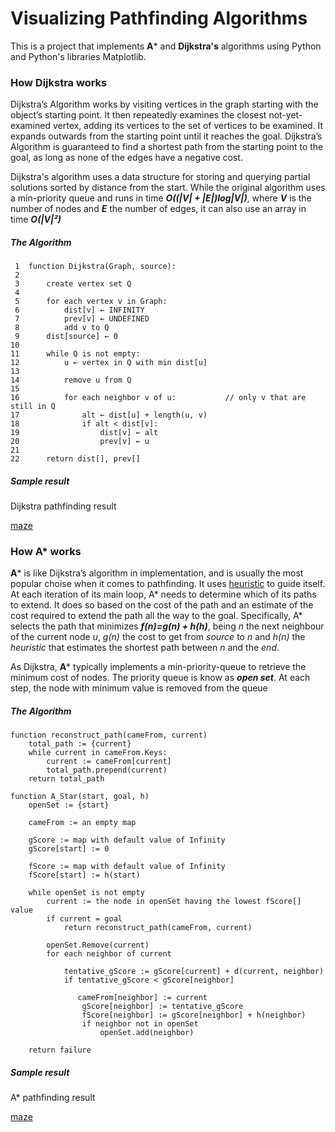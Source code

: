 # Visualizing Pathfinding Algorithms

This is a project that implements **A*** and **Dijkstra's** algorithms using Python and Python's libraries Matplotlib.

### How Dijkstra works

Dijkstra’s Algorithm works by visiting vertices in the graph starting with the object’s starting point. It then repeatedly examines the closest not-yet-examined vertex, adding its vertices to the set of vertices to be examined. It expands outwards from the starting point until it reaches the goal. Dijkstra’s Algorithm is guaranteed to find a shortest path from the starting point to the goal, as long as none of the edges have a negative cost.
 
Dijkstra's algorithm uses a data structure for storing and querying partial solutions sorted by distance from the start. While the original algorithm uses a min-priority queue and runs in time ***O((|V| + |E|)log|V|)***, where ***V*** is the number of nodes and ***E*** the number of edges, it can also use an array in time ***O(|V|²)***

##### The Algorithm

```
 1  function Dijkstra(Graph, source):
 2
 3      create vertex set Q
 4
 5      for each vertex v in Graph:            
 6          dist[v] ← INFINITY                 
 7          prev[v] ← UNDEFINED                
 8          add v to Q                     
 9      dist[source] ← 0                       
10     
11      while Q is not empty:
12          u ← vertex in Q with min dist[u]   
13                                             
14          remove u from Q
15         
16          for each neighbor v of u:           // only v that are still in Q
17              alt ← dist[u] + length(u, v)
18              if alt < dist[v]:              
19                  dist[v] ← alt
20                  prev[v] ← u
21
22      return dist[], prev[]
```

##### Sample result

Dijkstra pathfinding result

[maze](images/pathfinder_2.png)

### How A* works

**A*** is like Dijkstra’s algorithm in implementation, and is usually the most popular choise when it comes to pathfinding. It uses [heuristic](http://theory.stanford.edu/~amitp/GameProgramming/Heuristics.html) to guide itself. At each iteration of its main loop, A* needs to determine which of its paths to extend. It does so based on the cost of the path and an estimate of the cost required to extend the path all the way to the goal. Specifically, A* selects the path that minimizes ***f(n)=g(n) + h(h)***, being *n* the next neighbour of the current node *u*, *g(n)* the cost to get from *source* to *n* and *h(n)* the *heuristic* that estimates the shortest path between *n* and the *end*.

As Dijkstra, **A*** typically implements a min-priority-queue to retrieve the minimum cost of nodes. The priority queue is know as ***open set***. At each step, the node with minimum value is removed from the queue

##### The Algorithm

```
function reconstruct_path(cameFrom, current)
    total_path := {current}
    while current in cameFrom.Keys:
        current := cameFrom[current]
        total_path.prepend(current)
    return total_path

function A_Star(start, goal, h)
    openSet := {start}
    
    cameFrom := an empty map
    
    gScore := map with default value of Infinity
    gScore[start] := 0

    fScore := map with default value of Infinity
    fScore[start] := h(start)

    while openSet is not empty
        current := the node in openSet having the lowest fScore[] value
        if current = goal
            return reconstruct_path(cameFrom, current)

        openSet.Remove(current)
        for each neighbor of current
            
            tentative_gScore := gScore[current] + d(current, neighbor)
            if tentative_gScore < gScore[neighbor]
               
               cameFrom[neighbor] := current
                gScore[neighbor] := tentative_gScore
                fScore[neighbor] := gScore[neighbor] + h(neighbor)
                if neighbor not in openSet
                    openSet.add(neighbor)

    return failure
```

##### Sample result

A* pathfinding result

[maze](images/a_star_pathfinder_5.png)